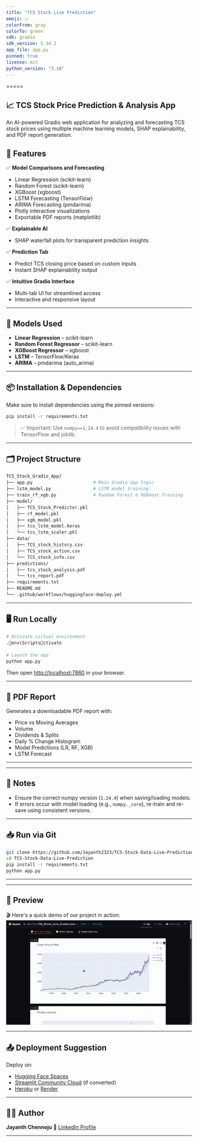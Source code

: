 ```yaml
---
title: "TCS Stock Live Prediction"
emoji: 📈
colorFrom: gray
colorTo: green
sdk: gradio
sdk_version: 5.34.2
app_file: app.py
pinned: true
license: mit
python_version: "3.10"
---
```


=====

## 📈 TCS Stock Price Prediction & Analysis App

An AI-powered Gradio web application for analyzing and forecasting TCS stock prices using multiple machine learning models, SHAP explainability, and PDF report generation.

## 🚀 Features

✅ **Model Comparisons and Forecasting**

- Linear Regression (scikit-learn)
- Random Forest (scikit-learn)
- XGBoost (xgboost)
- LSTM Forecasting (TensorFlow)
- ARIMA Forecasting (pmdarima)
- Plotly interactive visualizations
- Exportable PDF reports (matplotlib)

✅ **Explainable AI**

- SHAP waterfall plots for transparent prediction insights

✅ **Prediction Tab**

- Predict TCS closing price based on custom inputs
- Instant SHAP explainability output

✅ **Intuitive Gradio Interface**

- Multi-tab UI for streamlined access
- Interactive and responsive layout

---

## 🧠 Models Used

- **Linear Regression** – scikit-learn
- **Random Forest Regressor** – scikit-learn
- **XGBoost Regressor** – xgboost
- **LSTM** – TensorFlow/Keras
- **ARIMA** – pmdarima (auto_arima)

---

## 📦 Installation & Dependencies

Make sure to install dependencies using the pinned versions:

```bash
pip install -r requirements.txt
```

> ✅ Important: Use `numpy==1.24.4` to avoid compatibility issues with TensorFlow and joblib.

---

## 🗂️ Project Structure

```bash
TCS_Stock_Gradio_App/
├── app.py                       # Main Gradio app logic
├── lstm_model.py                # LSTM model training
├── train_rf_xgb.py              # Random Forest & XGBoost training
├── model/
│   ├── TCS_Stock_Predictor.pkl
│   ├── rf_model.pkl
│   ├── xgb_model.pkl
│   ├── tcs_lstm_model.keras
│   └── tcs_lstm_scaler.pkl
├── data/
│   ├── TCS_stock_history.csv
│   ├── TCS_stock_action.csv
│   └── TCS_stock_info.csv
├── predictions/
│   ├── tcs_stock_analysis.pdf
│   └── tcs_report.pdf
├── requirements.txt
├── README.md
└── .github/workflows/huggingface-deploy.yml
```

---

## 🖥️ Run Locally

```bash
# Activate virtual environment
.env\Scriptsctivate

# Launch the app
python app.py
```

Then open [http://localhost:7860](http://localhost:7860) in your browser.

---

## 📄 PDF Report

Generates a downloadable PDF report with:

- Price vs Moving Averages
- Volume
- Dividends & Splits
- Daily % Change Histogram
- Model Predictions (LR, RF, XGB)
- LSTM Forecast

---
---

## 🧪 Notes

- Ensure the correct numpy version (`1.24.4`) when saving/loading models.
- If errors occur with model loading (e.g., `numpy._core`), re-train and re-save using consistent versions.

---

## 📥 Run via Git

```bash
git clone https://github.com/Jayanth2323/TCS-Stock-Data-Live-Prediction
cd TCS-Stock-Data-Live-Prediction
pip install -r requirements.txt
python app.py
```

---

---

## 📸 Preview

🎬 Here's a quick demo of our project in action:
![Demo](assets/demo.gif)

---

## 📤 Deployment Suggestion

Deploy on:

- [Hugging Face Spaces](https://huggingface.co/spaces)
- [Streamlit Community Cloud](https://streamlit.io/cloud) (if converted)
- [Heroku](https://heroku.com) or [Render](https://render.com)

---

## 👨‍💻 Author

**Jayanth Chennoju**
🔗 [LinkedIn Profile](https://www.linkedin.com/in/jayanth-chennoju-5a738923k/)

---
